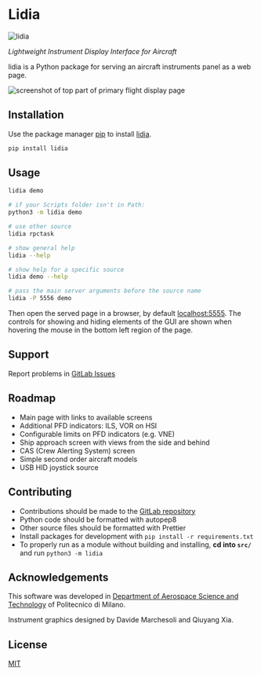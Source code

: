 # Lidia

![lidia](https://img.shields.io/pypi/v/lidia)

_Lightweight Instrument Display Interface for Aircraft_

lidia is a Python package for serving an aircraft instruments panel as a web page.

![screenshot of top part of primary flight display page](https://gitlab.com/Maarrk/lidia/-/raw/main/readme-pfd.png)

## Installation

Use the package manager [pip](https://pip.pypa.io/en/stable/) to install [lidia](https://pypi.org/project/lidia/).

```bash
pip install lidia
```

## Usage

```bash
lidia demo

# if your Scripts folder isn't in Path:
python3 -m lidia demo

# use other source
lidia rpctask

# show general help
lidia --help

# show help for a specific source
lidia demo --help

# pass the main server arguments before the source name
lidia -P 5556 demo
```

Then open the served page in a browser, by default [localhost:5555](http://localhost:5555).
The controls for showing and hiding elements of the GUI are shown when hovering the mouse in the bottom left region of the page.

## Support

Report problems in [GitLab Issues](https://gitlab.com/Maarrk/lidia/-/issues)

## Roadmap

- Main page with links to available screens
- Additional PFD indicators: ILS, VOR on HSI
- Configurable limits on PFD indicators (e.g. VNE)
- Ship approach screen with views from the side and behind
- CAS (Crew Alerting System) screen
- Simple second order aircraft models
- USB HID joystick source

## Contributing

- Contributions should be made to the [GitLab repository](https://gitlab.com/Maarrk/lidia)
- Python code should be formatted with autopep8
- Other source files should be formatted with Prettier
- Install packages for development with `pip install -r requirements.txt`
- To properly run as a module without building and installing, **cd into `src/`** and run `python3 -m lidia`

## Acknowledgements

This software was developed in [Department of Aerospace Science and Technology](https://www.aero.polimi.it/) of Politecnico di Milano.

Instrument graphics designed by Davide Marchesoli and Qiuyang Xia.

## License

[MIT](https://choosealicense.com/licenses/mit/)
